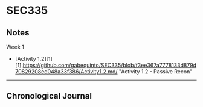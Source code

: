 # SEC335
Notes
------
Week 1
* [Activity 1.2][1] 
[1]:https://github.com/gabequinto/SEC335/blob/f3ee367a7778133d879d70829208ed048a33f386/Activity1.2.md/ "Activity 1.2 - Passive Recon"
------
Chronological Journal
------
